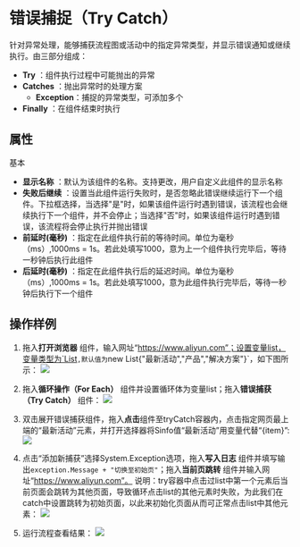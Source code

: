 # 错误捕捉（Try Catch）

针对异常处理，能够捕获流程图或活动中的指定异常类型，并显示错误通知或继续执行。由三部分组成：

- **Try** ：组件执行过程中可能抛出的异常
- **Catches** ：抛出异常时的处理方案
    - **Exception**：捕捉的异常类型，可添加多个
- **Finally** ：在组件结束时执行

## 属性
基本
- **显示名称** ：默认为该组件的名称。支持更改，用户自定义此组件的显示名称
- **失败后继续** ：设置当此组件运行失败时，是否忽略此错误继续运行下一个组件。下拉框选择，当选择"是"时，如果该组件运行时遇到错误，该流程也会继续执行下一个组件，并不会停止；当选择"否"时，如果该组件运行时遇到错误，该流程将会停止执行并抛出错误
- **前延时(毫秒)** ：指定在此组件执行前的等待时间。单位为毫秒（ms）,1000ms = 1s。若此处填写1000，意为上一个组件执行完毕后，等待一秒钟后执行此组件
- **后延时(毫秒)** ：指定在此组件执行后的延迟时间。单位为毫秒（ms）,1000ms = 1s。若此处填写1000，意为此组件执行完毕后，等待一秒钟后执行下一个组件

## 操作样例
1. 拖入**打开浏览器** 组件，输入网址“https://www.aliyun.com”；设置变量list，变量类型为`List<String>`,默认值为`new List<String>{"最新活动","产品","解决方案"}`，如下图所示：
![](https://docimages.blob.core.chinacloudapi.cn/images/Activities/tryCatch-1.png)

2. 拖入**循环操作（For Each）** 组件并设置循环体为变量list；拖入**错误捕获（Try Catch）** 组件：
![](https://docimages.blob.core.chinacloudapi.cn/images/Activities/tryCatch-2.png)

3. 双击展开错误捕获组件，拖入**点击**组件至tryCatch容器内，点击指定网页最上端的“最新活动”元素，并打开选择器将Sinfo值“最新活动”用变量代替“{item}”:
![](https://docimages.blob.core.chinacloudapi.cn/images/Activities/tryCatch-3.png)

4. 点击“添加新捕获”选择System.Exception选项，拖入**写入日志** 组件并填写输出`exception.Message + "切换至初始页"`；拖入**当前页跳转** 组件并输入网址“https://www.aliyun.com”。
说明：try容器中点击过list中第一个元素后当前页面会跳转为其他页面，导致循环点击list的其他元素时失败，为此我们在catch中设置跳转为初始页面，以此来初始化页面从而可正常点击list中其他元素：
![](https://docimages.blob.core.chinacloudapi.cn/images/Activities/tryCatch-4.png)

5. 运行流程查看结果：
![](https://docimages.blob.core.chinacloudapi.cn/images/Activities/tryCatch-5.png)